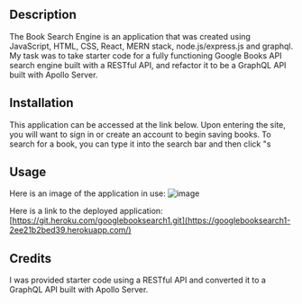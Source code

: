## Description
The Book Search Engine is an application that was created using JavaScript, HTML, CSS, React, MERN stack, node.js/express.js and graphql. My task was to take starter code for a fully functioning Google Books API search engine built with a RESTful API, and refactor it to be a GraphQL API built with Apollo Server. 


## Installation
This application can be accessed at the link below. Upon entering the site, you will want to sign in or create an account to begin saving books. To search for a book, you can type it into the search bar and then click "s


## Usage
Here is an image of the application in use: ![image](https://github.com/marinadelconte/BookSearchEngine/assets/137957098/1de1276f-309a-4ee6-ab69-38376b05a7d1)


Here is a link to the deployed application: [https://git.heroku.com/googlebooksearch1.git](https://googlebooksearch1-2ee21b2bed39.herokuapp.com/)

## Credits
I was provided starter code using a RESTful API and converted it to a GraphQL API built with Apollo Server.
